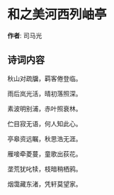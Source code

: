 # 和之美河西列岫亭

**作者**: 司马光

## 诗词内容

秋山对疏牖，羁客倦登临。

雨后岚光活，晴初落照深。

素波明别浦，赤叶照衰林。

伫目寂无语，何人知此心。

亭皋资远瞩，秋思浩无涯。

雁唼牵菱蔓，童歌出荻花。

垄荒犹叱犊，枝暗稍栖鸦。

烟霭藏东渚，凭轩莫望家。

